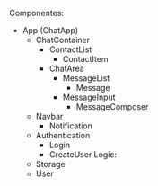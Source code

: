 Componentes:
- App (ChatApp)
  - ChatContainer
    - ContactList
      - ContactItem
    - ChatArea
      - MessageList
        - Message
      - MessageInput
        - MessageComposer
  - Navbar
    - Notification
  - Authentication
    - Login
    - CreateUser
Logic:
  - Storage
  - User